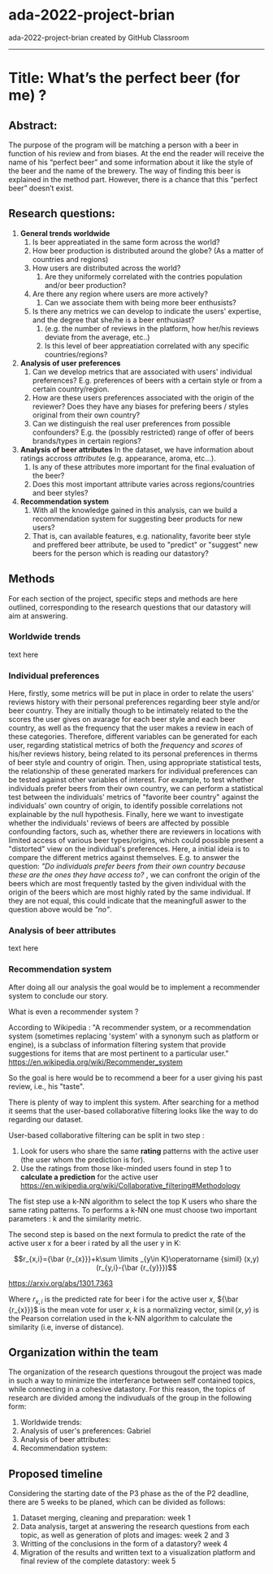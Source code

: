 # ada-2022-project-brian
ada-2022-project-brian created by GitHub Classroom

___ 

# Title: What’s the perfect beer (for me) ?

## Abstract:
The purpose of the program will be matching a person with a beer in function of his review and from biases. At the end the reader will receive the name of his “perfect beer” and some information about it like the style of the beer and the name of the brewery. The way of finding this beer is explained in the method part. However, there is a chance that this “perfect beer” doesn’t exist.

## Research questions: 
1. **General trends worldwide**
	1. Is beer appreatiated in the same form across the world?
	2. How beer production is distributed around the globe? (As a matter of countries and regions)
	3. How users are distributed across the world? 
		1. Are they uniformely correlated with the contries population and/or beer production?
	4. Are there any region where users are more actively?
		1. Can we associate them with being more beer enthusists? 
	5. Is there any metrics we can develop to indicate the users' expertise, and the degree that she/he is a beer enthusiast? 
		1. (e.g. the number of reviews in the platform, how her/his reviews deviate from the average, etc..)
		2. Is this level of beer appreatiation correlated with any specific countries/regions?
2. **Analysis of user preferences**
	1. Can we develop metrics that are associated with users' individual preferences? E.g. preferences of beers with a certain style or from a certain country/region.
	2. How are these users preferences associated with the origin of the reviewer? Does they have any biases for prefering beers / styles original from their own country?
	3. Can we distinguish the real user preferences from possible confounders? E.g. the (possibly restricted) range of offer of beers brands/types in certain regions?
3. **Analysis of beer attributes**
	In the dataset, we have information about ratings accross *attributes* (e.g. appearance, aroma, etc...). 
	1. Is any of these attributes more important for the final evaluation of the beer?
	2. Does this most important attribute varies across regions/countries and beer styles?
4. **Recommendation system**
	1. With all the knowledge gained in this analysis, can we build a recommendation system for suggesting beer products for new users?
	2. That is, can available features, e.g. nationality, favorite beer style and preffered beer attribute, be used to "predict" or "suggest" new beers for the person which is reading our datastory? 


## Methods
For each section of the project, specific steps and methods are here outlined, corresponding to the research questions that our datastory will aim at answering.

### Worldwide trends 

text here

### Individual preferences
Here, firstly, some metrics will be put in place in order to relate the users' reviews history with their personal preferences regarding beer style and/or beer country. They are initially though to be intimately related to the the scores the user gives on avarage for each beer style and each beer country, as well as the frequency that the user makes a review in each of these categories. Therefore, different variables can be generated for each user, regarding statistical metrics of both the *frequency* and *scores* of his/her reviews history, being related to its personal preferences in therms of beer style and country of origin.
Then, using appropriate statistical tests, the relationship of these generated markers for individual preferences can be tested against other variables of interest. For example, to test whether individuals prefer beers from their own country, we can perform a statistical test between the individuals' metrics of "favorite beer country" against the individuals' own country of origin, to identify possible correlations not explainable by the null hypothesis.
Finally, here we want to investigate whether the individuals' reviews of beers are affected by possible confounding factors, such as, whether there are reviewers in locations with limited access of various beer types/origins, which could possible present a "distorted" view on the individual's preferences. Here, a initial ideia is to compare the different metrics against themselves. E.g. to answer the question: *"Do individuals prefer beers from their own country because these are the ones they have access to?* , we can confront the origin of the beers which are most frequently tasted by the given individual with the origin of the beers which are most highly rated by the same individual. If they are not equal, this could indicate that the meaningfull aswer to the question above would be *"no"*.

### Analysis of beer attributes

text here

### Recommendation system

After doing all our analysis the goal would be to implement a recommender system to conclude our story.

What is even a recommender system ?

According to Wikipedia : "A recommender system, or a recommendation system (sometimes replacing 'system' with a synonym such as platform or engine), is a subclass of information filtering system that provide suggestions for items that are most pertinent to a particular user." https://en.wikipedia.org/wiki/Recommender_system

So the goal is here would be to recommend a beer for a user giving his past review, i.e., his "taste".

There is plenty of way to implent this system. After searching for a method it seems that the user-based collaborative filtering looks like the way to do regarding our dataset.

User-based collaborative filtering can be split in two step :

1) Look for users who share the same **rating** patterns with the active user (the user whom the prediction is for).
2) Use the ratings from those like-minded users found in step 1 to **calculate a prediction** for the active user
https://en.wikipedia.org/wiki/Collaborative_filtering#Methodology

The fist step use a k-NN algorithm to select the top K users who share the same rating patterns. To performs a k-NN one must choose two important parameters : k and the similarity metric.

The second step is based on the next formula to predict the rate of the active user x for a beer i rated by all the user y in K:

$$r_{x,i}={\bar {r_{x}}}+k\sum \limits _{y\in K}\operatorname {simil} (x,y)(r_{y,i}-{\bar {r_{y}}})$$

https://arxiv.org/abs/1301.7363

Where $r_{x,i}$ is the predicted rate for beer i for the active user $x$, ${\bar {r_{x}}}$ is the mean vote for user $x$, $k$ is a normalizing vector, $\operatorname {simil} (x,y)$ is the Pearson correlation used in the k-NN algorithm to calculate the similarity (i.e, inverse of distance). 

## Organization within the team
The organization of the research questions througout the project was made in such a way to minimize the interferance between self contained topics, while connecting in a cohesive datastory. For this reason, the topics of research are divided among the indivuduals of the group in the following form:

1. Worldwide trends:
2. Analysis of user's preferences: Gabriel
3. Analysis of beer attributes:
4. Recommendation system:

## Proposed timeline
Considering the starting date of the P3 phase as the of the P2 deadline, there are 5 weeks to be planed, which can be divided as follows:

1. Dataset merging, cleaning and preparation: week 1
2. Data analysis, target at answering the research questions from each topic, as well as generation of plots and images: week 2 and 3
3. Writting of the conclusions in the form of a datastory? week 4
4. Migration of the results and written text to a visualization platform and final review of the complete datastory: week 5  
